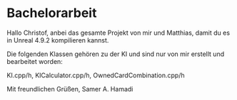 # Bachelorarbeit

Hallo Christof,
anbei das gesamte Projekt von mir und Matthias, damit du es in Unreal 4.9.2 kompilieren kannst.

Die folgenden Klassen gehören zu der KI und sind nur von mir erstellt und bearbeitet worden:

KI.cpp/h, 
KICalculator.cpp/h, 
OwnedCardCombination.cpp/h

Mit freundlichen Grüßen,
Samer A. Hamadi

